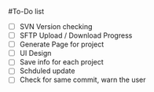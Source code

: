 #To-Do list
* [ ] SVN Version checking
* [ ] SFTP Upload / Download Progress
* [ ] Generate Page for project
* [ ] UI Design
* [ ] Save info for each project
* [ ] Schduled update
* [ ] Check for same commit, warn the user
